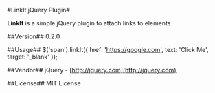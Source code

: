 #LinkIt jQuery Plugin#

**LinkIt** is a simple jQuery plugin to attach links to elements

##Version##
0.2.0

##Usage##
$('span').linkIt({
    href: 'https://google.com',
    text: 'Click Me',
    target: '_blank'
});
        
##Vendor##
jQuery - [http://jquery.com](http://jquery.com)

##License##
MIT License